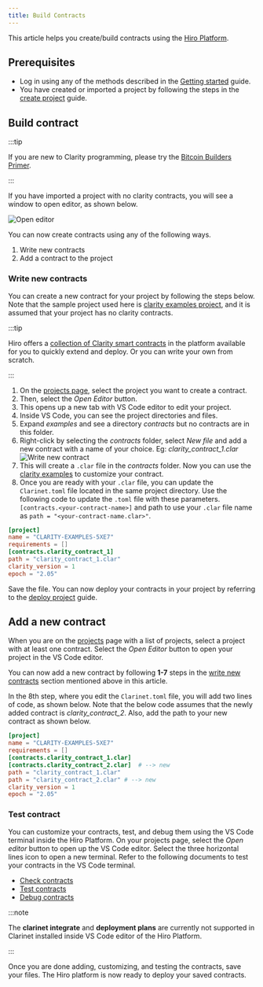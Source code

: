```yaml
---
title: Build Contracts
---
```


This article helps you create/build contracts using the [Hiro Platform](https://platform.hiro.so/).

## Prerequisites

- Log in using any of the methods described in the [Getting started](getting-started.md) guide.
- You have created or imported a project by following the steps in the [create project](create-project.md) guide.

## Build contract

:::tip

If you are new to Clarity programming, please try the [Bitcoin Builders Primer](https://start.bitcoinprimer.dev/).

:::

If you have imported a project with no clarity contracts, you will see a window to open editor, as shown below.

![Open editor](images/open-editor.png)

You can now create contracts using any of the following ways.

1. Write new contracts
2. Add a contract to the project

### Write new contracts

You can create a new contract for your project by following the steps below. Note that the sample project used here is [clarity examples project](https://github.com/hirosystems/clarity-examples/tree/main/examples/blank-project), and it is assumed that your project has no clarity contracts.

:::tip

Hiro offers a [collection of Clarity smart contracts](https://github.com/hirosystems/clarity-examples/tree/main/examples) in the platform available for you to quickly extend and deploy. Or you can write your own from scratch.

:::

1. On the [projects page](https://platform.hiro.so), select the project you want to create a contract.
2. Then, select the _Open Editor_ button.
3. This opens up a new tab with VS Code editor to edit your project.
4. Inside VS Code, you can see the project directories and files.
5. Expand _examples_ and see a directory _contracts_ but no contracts are in this folder.
6. Right-click by selecting the _contracts_ folder, select _New file_ and add a new contract with a name of your choice. Eg: _clarity_contract_1.clar_
   ![Write new contract](images/write-new-contract.png)
7. This will create a `.clar` file in the _contracts_ folder. Now you can use the [clarity examples](https://github.com/hirosystems/clarity-examples) to customize your contract.
8. Once you are ready with your `.clar` file, you can update the `Clarinet.toml` file located in the same project directory. Use the following code to update the `.toml` file with these parameters. `[contracts.<your-contract-name>]` and path to use your `.clar` file name as `path = "<your-contract-name.clar>"`.

```toml
[project]
name = "CLARITY-EXAMPLES-5XE7"
requirements = []
[contracts.clarity_contract_1]
path = "clarity_contract_1.clar"
clarity_version = 1
epoch = "2.05"
```

Save the file. You can now deploy your contracts in your project by referring to the [deploy project](deploy-project.md) guide.

## Add a new contract

When you are on the [projects](https://platform.hiro.so) page with a list of projects, select a project with at least one contract. Select the _Open Editor_ button to open your project in the VS Code editor.

You can now add a new contract by following **1-7** steps in the [write new contracts](#write-new-contracts) section mentioned above in this article.

In the 8th step, where you edit the `Clarinet.toml` file, you will add two lines of code, as shown below. Note that the below code assumes that the newly added contract is _clarity_contract_2_. Also, add the path to your new contract as shown below.

```toml
[project]
name = "CLARITY-EXAMPLES-5XE7"
requirements = []
[contracts.clarity_contract_1.clar]
[contracts.clarity_contract_2.clar]  # --> new
path = "clarity_contract_1.clar"
path = "clarity_contract_2.clar" # --> new
clarity_version = 1
epoch = "2.05"
```

### Test contract

You can customize your contracts, test, and debug them using the VS Code terminal inside the Hiro Platform. On your projects page, select the _Open editor_ button to open up the VS Code editor. Select the three horizontal lines icon to open a new terminal. Refer to the following documents to test your contracts in the VS Code terminal.

- [Check contracts](https://docs.hiro.so/clarinet/guides/how-to-check-contract)
- [Test contracts](https://docs.hiro.so/clarinet/guides/test-contract-with-clarinet-sdk)
- [Debug contracts](https://docs.hiro.so/clarinet/guides/how-to-debug-contract)

:::note

The **clarinet integrate** and **deployment plans** are currently not supported in Clarinet installed inside VS Code editor of the Hiro Platform.

:::

Once you are done adding, customizing, and testing the contracts, save your files. The Hiro platform is now ready to deploy your saved contracts.
